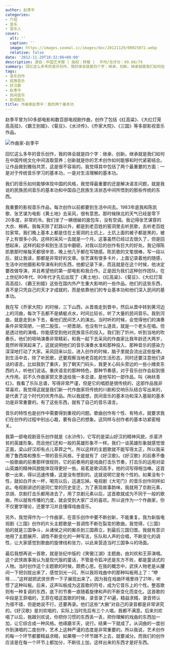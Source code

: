 ```yaml
---
author: 赵季平
categories:
- 介绍
- 音乐
- 音乐人
cover:
  alt: ''
  caption: ''
  image: https://images.soomal.cc/images/doc/20121129/00025072.webp
  relative: false
date: '2012-11-29T18:32:06+08:00'
description: 源自：中国艺术报 | 版权：转载 |  平均/总评分：09.88/79
summary: 回忆这么多年的音乐创作，我的体会就是四个字：继承、创新。继承就是我们如何在中国传统文化中间汲取营养；创新就是你的艺术创作如何能够和时代紧密结合。让作品做到雅俗共赏，这是很不容易的。我觉得其中包括了两个最重要的方面：一是对于传统音乐学习的基本功，一是对生活理解的基本功……
tags:
- 音乐创作
- 民族音乐
- 好汉歌
- 赵季平
- 民间音乐
- 影视配乐
title: 作曲家赵季平：我的两个基本功
---
```


赵季平曾为50多部电影和数百部电视剧作曲，创作了包括《红高粱》、《大红灯笼高高挂》、《霸王别姬》、《菊豆》、《水浒传》、《乔家大院》、《三国》等多部影视音乐作品。



![作曲家-赵季平](https://images.soomal.cc/images/doc/20121129/00025071.webp)





回忆这么多年的音乐创作，我的体会就是四个字：继承、创新。继承就是我们如何在中国传统文化中间汲取营养；创新就是你的艺术创作如何能够和时代紧密结合。让作品做到雅俗共赏，这是很不容易的。我觉得其中包括了两个最重要的方面：一是对于传统音乐学习的基本功，一是对生活理解的基本功。 

我们的音乐如何能够体现中国的风格，我觉得最重要的还是解决语言问题，就是我说的民族民间音乐的基本功和中国自己民族生活状态中间所悟到的那些传统的东西。

我重要的影视音乐作品，每次创作以前都要到生活中间去。1983年底我和陈凯歌、张艺谋为电影《黄土地》去采风，很有意思。那时候陕北的天气已经是零下20多度，非常的冷。我们坐了一辆很破的面包车，没有空调。我记得张艺谋穿的大衣、棉裤。我每天除了赶路以外，都是到老百姓的窑洞里去听民歌，去听老百姓拉家常。我们晚上基本上都是住在土窑洞的土炕上，土炕上面的被子都是黑的，被子上有很多小洞。这样的采风一去就是一个月。这事虽然已经过去很久了，但是回想起来，这样的起步和到生活当中磨砺，对我以后的创作有巨大的好处。我记得陈凯歌那时候每天都很辛苦，晚上他几乎都在写随感。陈凯歌的文笔很棒，写一段以后，就让我读，那都是非常好的文章。张艺谋有很多卡片，上面记录着他的随感，生活中对他摄影和导演有利的东西，他都记录下来，而且就是在这个时候，他决定要改做导演，并且希望他的第一部电影和我合作。正是因为我们这种创作团队，在上世纪80年代、90年代才先后出现了《黄土地》、《红高粱》、《菊豆》、《大红灯笼高高挂》、《霸王别姬》这些在国内外产生重大影响的一些作品。他们的这些东西，真不是只凭自己的天才才成就的，而是依靠他们的专业基本功和他们深入民间的基本功。 

我在写《乔家大院》的时候，三下山西，从晋南走到晋中，然后从晋中转到黄河边上的河曲，每次下去都不是蜻蜓点水，时间比较长，听了大量的民间音乐。我到河曲，就是走到乡下去，看他们民间艺人的演出。当时听的时候，会觉得他们的演奏条件非常简陋，一把二股弦，一把晋胡，也没有什么道具，就是一个老头在唱。但是透过他的演唱，你能感受到他对民族音乐的投入。我们到了忻州，听到当地的吹奏乐，他们的唢呐演奏非常精彩，和我一起下去采风的作曲家比我年龄还大两岁，竟然听得哭起来了。这就说明他们的音乐演奏水准和那种投入、那种音乐的感染力深深地打动了大家。采风回来以后，进入创作的时候，脑子里就会流出这些旋律。到生活中去，除了听民歌，还要观察当地老百姓的生活形态，同时还要注意他们讲话的语言。比如我到了重庆，到了朝天门码头，我更关心码头旁边的一些小摊卖东西的人，听他们说话。重庆语言的那种特色，那种节奏感，对于音乐创作会起到很大作用。前不久作曲家郭文景送给我一本总谱，是他写的一部作品，叫《衲袄青红》。我看了乐队总谱，写得非常严谨，但是它的唱腔是很传统的，这部作品我非常喜欢，我觉得这就是我们新一代作曲家将传统的川剧和交响乐队结合写出来的，是代表了这个时代的优秀作品。所以我就想，民间音乐的基本功和深入基层的基本功是非常重要的。有了这些东西，就有了自己的音乐语言。 

音乐的特性也是创作中需要得到重视的问题。歌曲创作有个性、有特点，就要求我们在创作的过程中别出心裁，要有自己的想象。这同样与创作者的基本功紧密相关。

我第一部电视剧音乐创作就是《水浒传》，它写的是梁山好汉的精神风貌，杀富济贫的英雄形象。而且他们还和一般的英雄形象不一样。我们一谈英雄形象就感觉很正面，梁山好汉却有点儿草莽之气，所以这样的主题歌就不能写得太正，所以我采用了鲁西南和豫东一带的音乐风格，于是就有了《好汉歌》。《好汉歌》的前奏不像一般歌曲的前奏那样很规则，它的前奏用的是戏曲打击乐节奏，打击乐的运用对梁山英雄的精神风貌能体现得更好一些。易茗是歌词高手，他的词写得相当棒。这首歌一出来，得以迅速传播，这是没有想到的。这就说明它是有个性的。如果没有个性，就如白开水一杯，喝完以后，迅速忘掉。电视剧《大宅门》的音乐创作同样如此。电视剧讲述的是同仁堂的历史变迁，为了表现故事韵味，我就用了京剧元素，京胡、京剧打击乐都用进去了，用了京剧元素以后，这首歌就成为不同于一般的歌曲，所以就有传播的力度，就会受到大家广泛的喜欢。所以说作为一个作曲家，你不仅要学理论，还要学习并且懂得戏曲音乐。 

另外，我觉得作为一个作曲家，在音乐创作中要不断创新，不能重复。我为新版电视剧《三国》创作的片头主题歌是一首调性不断在裂变的歌曲。我觉得，《三国》拍的就是三国争斗，从诸侯之间的厮杀到三国鼎立，到最后三国归晋。我就有意识地用了主题展开、调性不断变化的一种写法，乐队和人声的合唱，不断变化的调性，让大家感觉到歌曲的旋律线和张力，以此来营造当时三国争斗的场面。 

最后我想再说一首歌，就是张纪中版的《笑傲江湖》主题曲，由刘欢和王菲演唱。这个武侠故事我认为是现代版的童话，不管是令狐冲还是东方不败，都是童话式的人物。当时创作这个主题歌的时候，颇费心思。在我的概念中，武侠人物老是从腰间一下把剑拔出来了，感觉剑光一闪，所以我将戏曲中的那种叫板用上了：“咿呀……”这样就把武侠世界一下子展现出来了。因为我在戏曲环境里待了21年，听惯了这种叫板。后来，这声叫板成为这首歌的符号，成为它音乐上的个性。整首歌则有一种复调的东西，底下的节奏一直随着旋律和声的不断变化而变化。这首歌的中段是王菲唱的，王菲在唱这首歌的时候，录音录了41遍，精益求精，录音师认为很不错，但是她说不行，还要再录。他们这些“大腕”对自己的录音都是非常讲究的。《好汉歌》是刘欢唱的，实际上当时先后有三个人唱，我都不满意。后来刘欢唱了以后，我跟刘欢说，你把你习惯的东西丢一丢，把你理解的戏曲的东西加一加，让它综合成一种风格。他琢磨半天，说行。结果一下就成了。从词曲的一度创作到演唱的二度创作，艺术上这种严谨的态度是非常重要的。所以我说，艺术创作的每一个环节都要精益求精，如果哪一个环节跟不上去，就要减分。而我们的创作应该是在每一个环节上都加分，不断往上加，这样出来的东西才是好东西。